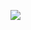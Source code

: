 ![](https://static.wikia.nocookie.net/omori/images/4/4f/DWHERO17.png/revision/latest?cb=20220624200033)
